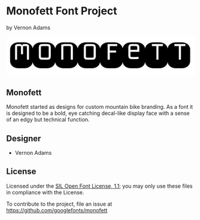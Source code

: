 # Monofett Font Project
by Vernon Adams


![Sample of Monofett.](documentation/image1.png)

## Monofett

Monofett started as designs for custom mountain bike branding. As a font it is designed to be a bold, eye catching decal-like display face with a sense of an edgy but technical function.

## Designer

* Vernon Adams

## License

Licensed under the [SIL Open Font License, 1.1](http://scripts.sil.org/OFL); you may only use these files in compliance with the License.

To contribute to the project, file an issue at https://github.com/googlefonts/monofett